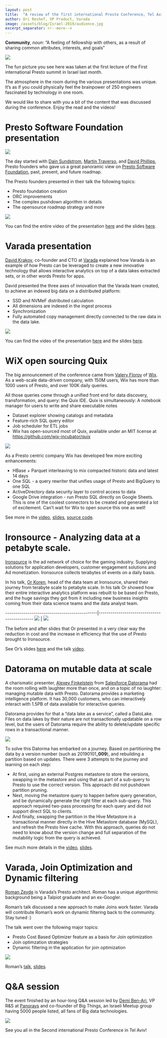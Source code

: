 ```yaml
---
layout: post
title:  "A review of the first international Presto Conference, Tel Aviv, April 2019"
author: Ori Reshef, VP Product, Varada
image: /assets/blog/Israel-2019/audience.jpg
excerpt_separator: <!--more-->
---
```


**Community**, *noun*: “A feeling of fellowship with others, as a result of sharing common attributes, interests, and goals”

![](/assets/blog/Israel-2019/audience.jpg)

The fun picture you see here was taken at the first lecture of the First international
Presto summit in Israel last month.

The atmosphere in the room during the various presentations was unique. It’s as if you
could physically feel the brainpower of 250 engineers fascinated by technology in one room.

We would like to share with you a bit of the content that was discussed during
the conference. Enjoy the read and the videos!

<!--more-->

# Presto Software Foundation presentation

![](/assets/blog/Israel-2019/intro.jpg)

The day started with [Dain Sundstrom](https://www.linkedin.com/in/dainsundstrom/),
[Martin Traverso](https://www.linkedin.com/in/traversomartin/), and
[David Phillips](https://www.linkedin.com/in/electrum/), Presto founders
who gave us a great panoramic view on [Presto Software Foundation]({{site.url}}/foundation.html),
past, present, and future roadmap.

The Presto founders presented in their talk the following topics:
* Presto foundation creation
* ORC improvements
* The complex pushdown algorithm in details
* The opensource roadmap strategy and more

![](/assets/blog/Israel-2019/pushdown.jpg)

You can find the entire video of the presentation [here](https://vimeo.com/331764101) and the
slides [here](https://www.slideshare.net/OriReshef/presto-summit-israel-201904).

# Varada presentation

[David Krakov](https://www.linkedin.com/in/david-krakov/), co-founder and CTO at [Varada](https://varada.io)
explained how Varada is an example of how Presto can be leveraged to create a new innovative technology that
allows interactive analytics on top of a data lakes extracted sets, or in other words Presto for apps.

David presented the three axes of innovation that the Varada team created, to achieve an indexed big
data on a distributed platform:

* SSD and NVMeF distributed calculation
* All dimensions are indexed in the ingest process
* Synchronization
* Fully automated copy management directly connected to the raw data in the data lake.

![](/assets/blog/Israel-2019/varada1.png)

You can find the video of the presentation [here](https://vimeo.com/331767154) and the slides
[here](https://www.slideshare.net/OriReshef/presto-for-apps-deck-varada-prestoconf).

# WiX open sourcing Quix

The big announcement of the conference came from [Valery Florov](https://www.linkedin.com/in/valeryfrolov/)
of [Wix](http://wix.com/). As a web-scale data-driven company, with 150M users, Wix has more than 1000 users
of Presto, and over 100K daily queries.

All those queries come through a unified front end for data discovery, transformation, and query: the Quix
IDE. Quix is simultaneously:
A notebook manager for users to write and share executable notes
* Dataset explorer showing catalogs and metadata
* Feature-rich SQL query editor
* Job scheduler for ETL jobs
* Wix has open-sourced most of Quix, available under an MIT license at https://github.com/wix-incubator/quix

![](/assets/blog/Israel-2019/wix.png)

As a Presto centric company Wix has developed few more exciting enhancements:
* HBase + Parquet interleaving to mix compacted historic data and latest 14 days
* One SQL - a query rewriter that unifies usage of Presto and BigQuery to one SQL
* ActiveDirectory data security layer to control access to data
* Google Drive integration - run Presto SQL directly on Google Sheets. This is one of the coolest connectors
  to be created and generated a lot of excitement. Can’t wait for Wix to open source this one as well!

See more in the [video](https://vimeo.com/331767442),
[slides](https://www.slideshare.net/OriReshef/quix-presto-ide-presto-summit-il),
[source code](https://github.com/wix-incubator/quix).

# Ironsource -  Analyzing data at a petabyte scale.

[Ironsource](https://www.ironsrc.com/) is the ad network of choice for the gaming industry.  Supplying
solutions for application developers, customer engagement solutions and Ad monetization. Ironsource collects
terabytes of events on a daily basis.

In his talk, [Or Koren](https://www.linkedin.com/in/korenor/), head of the data team at Ironsource, shared
their journey from terabyte scale to petabyte scale. In his talk Or showed how their entire interactive
analytics platform was rebuilt to be based on Presto, and the huge savings they got from it including new
business insights coming from their data science teams and the data analyst team.

----------------------------------------------|---------------------------------------------
![](/assets/blog/Israel-2019/ironsource1.png) | ![](/assets/blog/Israel-2019/ironsource2.png)

The before and after slides that Or presented in a very clear way the reduction in cost and the increase
in efficiency that the use of Presto brought to Ironsource.

See Or’s slides [here](https://www.slideshare.net/OriReshef/data-analytics-at-a-petabyte-scale-final) and the
talk [video](https://vimeo.com/333732300).


# Datorama on mutable data at scale

A charismatic presenter, [Alexey Finkelstein](https://www.linkedin.com/in/afinkelstein/) from
[Salesforce Datorama](https://datorama.com/) had the room rolling with laughter more than once, and
on a topic of no laughter: managing mutable data with Presto.  Datorama provides a marketing intelligence
platform. It has 30,000 customers, who can interactively interact with 1.5PB of data available for interactive
queries.

Datorama provides for that a “data lake as a service”, called a DatoLake. Files on data lakes by their nature
are not transactionally updatable on a row level, but the users of Datorama require the ability to delete/update
 specific rows in a transactional manner.

![](/assets/blog/Israel-2019/datorama.png)

To solve this Datorma has embarked on a journey. Based on partitioning the data by a version number (such as
 20190101_**009**), and rebuilding a partition based on updates.  There were 3 attempts to the journey and
learning on each step:
* At first, using an external Postgres metastore to store the versions, swapping in the metastore and using
  that as part of a sub-query to Presto to use the correct version. This approach did not pushdown partition pruning.
* Next, moving the metastore query to happen before query generation, and be dynamically generate the right filter
  at each sub-query. This approach required two-pass processing for each query and did not support direct SQL to clients.
* And finally, swapping the partition in the Hive Metastore in a transactional manner directly in the Hive Metastore
  database (MySQL), and refresh the Presto hive cache. With this approach, queries do not need to know about the
  version change and full separation of the mutability logic from the query is achieved.

See much more details in the [video](https://vimeo.com/333759030), [slides](https://www.slideshare.net/OriReshef/mutable-data-scale).


# Varada, Join Optimization and Dynamic filtering

[Roman Zeyde](https://www.linkedin.com/in/romanzeyde/) is Varada’s Presto architect. Roman has a unique
algorithmic background being a Talpiot graduate and an ex-Googler.

Roman’s talk discussed a new approach to make Joins work faster. Varada will contribute Roman’s work on dynamic
filtering back to the community. Stay tuned :)

The talk went over the following major topics:
* Presto Cost Based Optimizer feature as a basis for Join optimization
* Join optimzation strategies
* Dynamic filtering in the application for join optimization

![](/assets/blog/Israel-2019/varada2.png)

Roman’s [talk](https://vimeo.com/331946107), [slides](https://www.slideshare.net/OriReshef/dynamic-filtering-for-presto-join-optimisation).

# Q&A session

The event finished by an hour-long Q&A session led by [Demi Ben-Ari](https://www.linkedin.com/in/demibenari/), VP R&S at
[Panorays](https://www.panorays.com/) and co-founder of Big Things, an Israeli Meetup group having 5000 people listed,
all fans of Big data technologies.

![](/assets/blog/Israel-2019/qa.jpg)

See you all in the Second international Presto Conference in Tel Aviv!

